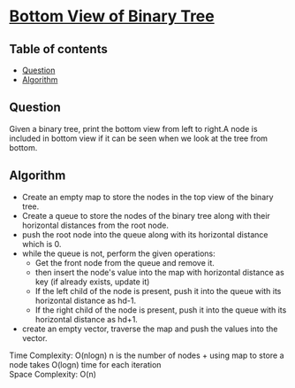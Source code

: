 # [Bottom View of Binary Tree](https://practice.geeksforgeeks.org/problems/bottom-view-of-binary-tree/1)

## Table of contents

- [Question](#question)
- [Algorithm](#algorithm)

## Question
Given a binary tree, print the bottom view from left to right.A node is included in bottom view if it can be seen when we look at the tree from bottom.

## Algorithm

- Create an empty map to store the nodes in the top view of the binary tree.
- Create a queue to store the nodes of the binary tree along with their horizontal distances from the root node.
- push the root node into the queue along with its horizontal distance which is 0.
- while the queue is not, perform the given operations:
    - Get the front node from the queue and remove it.
    - then insert the node's value into the map with horizontal distance as key (if already exists, update it)
    - If the left child of the node is present, push it into the queue with its horizontal distance as hd-1.
    - If the right child of the node is present, push it into the queue with its horizontal distance as hd+1.
-  create an empty vector, traverse the map and push the values into the vector.

Time Complexity: O(nlogn) n is the number of nodes + using map to store a node takes O(logn) time for each iteration <br />
Space Complexity: O(n)
